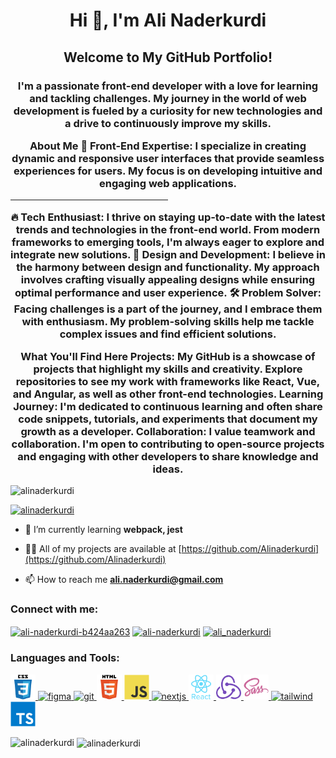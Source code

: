 <h1 align="center">Hi 👋, I'm Ali Naderkurdi</h1>
<h2 align="center"> Welcome to My GitHub Portfolio!</h2>
<h3 align="center">
 I'm a passionate front-end developer with a love for learning and tackling challenges. My journey in the world of web development is fueled by a curiosity for new technologies and a drive to continuously improve 
 my skills.
  
About Me
🌟 Front-End Expertise: I specialize in creating dynamic and responsive user interfaces that provide seamless experiences for users. My focus is on developing intuitive and engaging web applications.
<hr width= '50%' height='1px' >
🔥 Tech Enthusiast: I thrive on staying up-to-date with the latest trends and technologies in the front-end world. From modern frameworks to emerging tools, I'm always eager to explore and integrate new solutions.
🎨 Design and Development: I believe in the harmony between design and functionality. My approach involves crafting visually appealing designs while ensuring optimal performance and user experience.
🛠️ Problem Solver: Facing challenges is a part of the journey, and I embrace them with enthusiasm. My problem-solving skills help me tackle complex issues and find efficient solutions.

What You'll Find Here
Projects: My GitHub is a showcase of projects that highlight my skills and creativity. Explore repositories to see my work with frameworks like React, Vue, and Angular, as well as other front-end technologies.
Learning Journey: I'm dedicated to continuous learning and often share code snippets, tutorials, and experiments that document my growth as a developer.
Collaboration: I value teamwork and collaboration. I'm open to contributing to open-source projects and engaging with other developers to share knowledge and ideas.
</h3>

<p align="left"> <img src="https://komarev.com/ghpvc/?username=alinaderkurdi&label=Profile%20views&color=0e75b6&style=flat" alt="alinaderkurdi" /> </p>

<p align="left"> <a href="https://github.com/ryo-ma/github-profile-trophy"><img src="https://github-profile-trophy.vercel.app/?username=alinaderkurdi" alt="alinaderkurdi" /></a> </p>

- 🌱 I’m currently learning **webpack, jest**

- 👨‍💻 All of my projects are available at [https://github.com/Alinaderkurdi](https://github.com/Alinaderkurdi)

- 📫 How to reach me **ali.naderkurdi@gmail.com**

<h3 align="left">Connect with me:</h3>
<p align="left">
<a href="https://linkedin.com/in/ali-naderkurdi-b424aa263" target="blank"><img align="center" src="https://raw.githubusercontent.com/rahuldkjain/github-profile-readme-generator/master/src/images/icons/Social/linked-in-alt.svg" alt="ali-naderkurdi-b424aa263" height="30" width="40" /></a>
<a href="https://stackoverflow.com/users/ali-naderkurdi" target="blank"><img align="center" src="https://raw.githubusercontent.com/rahuldkjain/github-profile-readme-generator/master/src/images/icons/Social/stack-overflow.svg" alt="ali-naderkurdi" height="30" width="40" /></a>
<a href="https://instagram.com/ali_naderkurdi" target="blank"><img align="center" src="https://raw.githubusercontent.com/rahuldkjain/github-profile-readme-generator/master/src/images/icons/Social/instagram.svg" alt="ali_naderkurdi" height="30" width="40" /></a>
</p>

<h3 align="left">Languages and Tools:</h3>
<p align="left"> <a href="https://www.w3schools.com/css/" target="_blank" rel="noreferrer"> <img src="https://raw.githubusercontent.com/devicons/devicon/master/icons/css3/css3-original-wordmark.svg" alt="css3" width="40" height="40"/> </a> <a href="https://www.figma.com/" target="_blank" rel="noreferrer"> <img src="https://www.vectorlogo.zone/logos/figma/figma-icon.svg" alt="figma" width="40" height="40"/> </a> <a href="https://git-scm.com/" target="_blank" rel="noreferrer"> <img src="https://www.vectorlogo.zone/logos/git-scm/git-scm-icon.svg" alt="git" width="40" height="40"/> </a> <a href="https://www.w3.org/html/" target="_blank" rel="noreferrer"> <img src="https://raw.githubusercontent.com/devicons/devicon/master/icons/html5/html5-original-wordmark.svg" alt="html5" width="40" height="40"/> </a> <a href="https://developer.mozilla.org/en-US/docs/Web/JavaScript" target="_blank" rel="noreferrer"> <img src="https://raw.githubusercontent.com/devicons/devicon/master/icons/javascript/javascript-original.svg" alt="javascript" width="40" height="40"/> </a> <a href="https://nextjs.org/" target="_blank" rel="noreferrer"> <img src="https://cdn.worldvectorlogo.com/logos/nextjs-2.svg" alt="nextjs" width="40" height="40"/> </a> <a href="https://reactjs.org/" target="_blank" rel="noreferrer"> <img src="https://raw.githubusercontent.com/devicons/devicon/master/icons/react/react-original-wordmark.svg" alt="react" width="40" height="40"/> </a> <a href="https://redux.js.org" target="_blank" rel="noreferrer"> <img src="https://raw.githubusercontent.com/devicons/devicon/master/icons/redux/redux-original.svg" alt="redux" width="40" height="40"/> </a> <a href="https://sass-lang.com" target="_blank" rel="noreferrer"> <img src="https://raw.githubusercontent.com/devicons/devicon/master/icons/sass/sass-original.svg" alt="sass" width="40" height="40"/> </a> <a href="https://tailwindcss.com/" target="_blank" rel="noreferrer"> <img src="https://www.vectorlogo.zone/logos/tailwindcss/tailwindcss-icon.svg" alt="tailwind" width="40" height="40"/> </a> <a href="https://www.typescriptlang.org/" target="_blank" rel="noreferrer"> <img src="https://raw.githubusercontent.com/devicons/devicon/master/icons/typescript/typescript-original.svg" alt="typescript" width="40" height="40"/> </a> </p>

<p><img align="left" src="https://github-readme-stats.vercel.app/api/top-langs?username=alinaderkurdi&show_icons=true&locale=en&layout=compact" alt="alinaderkurdi" /></p>

<p>&nbsp;<img align="center" src="https://github-readme-stats.vercel.app/api?username=alinaderkurdi&show_icons=true&locale=en" alt="alinaderkurdi" /></p>
